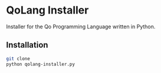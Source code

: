 # QoLang Installer
Installer for the Qo Programming Language written in Python.
## Installation
```bash
git clone
python qolang-installer.py
```